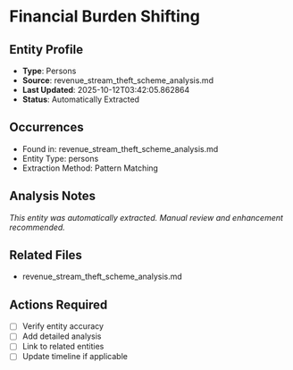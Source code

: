 # Financial Burden Shifting

## Entity Profile
- **Type**: Persons
- **Source**: revenue_stream_theft_scheme_analysis.md
- **Last Updated**: 2025-10-12T03:42:05.862864
- **Status**: Automatically Extracted

## Occurrences
- Found in: revenue_stream_theft_scheme_analysis.md
- Entity Type: persons
- Extraction Method: Pattern Matching

## Analysis Notes
*This entity was automatically extracted. Manual review and enhancement recommended.*

## Related Files
- revenue_stream_theft_scheme_analysis.md

## Actions Required
- [ ] Verify entity accuracy
- [ ] Add detailed analysis
- [ ] Link to related entities
- [ ] Update timeline if applicable
